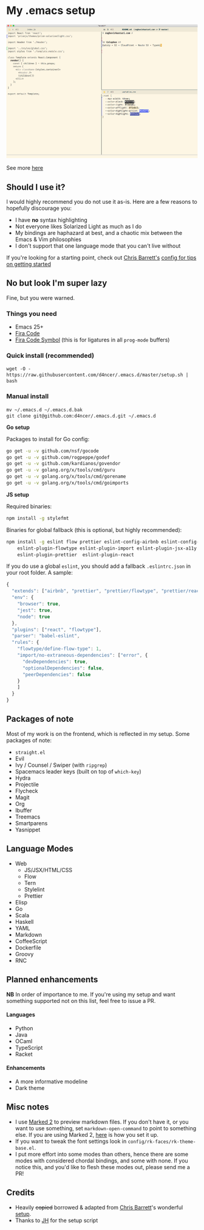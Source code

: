 # My .emacs setup

![web-mode-trifecta](https://raw.githubusercontent.com/d4ncer/.emacs.d/master/screenshots/web-mode-trifecta.png "JS + CSS + MD")

See more [here](SCREENSHOTS.md)

## Should I use it?

I would highly recommend you do not use it as-is. Here are a few reasons to hopefully discourage you:

* I have **no** syntax highlighting
* Not everyone likes Solarized Light as much as I do
* My bindings are haphazard at best, and a chaotic mix between the Emacs & Vim philosophies
* I don't support that one language mode that you can't live without

If you're looking for a starting point, check out [Chris Barrett's](https://github.com/chrisbarrett "CB da bomb") [config for tips on getting started](https://github.com/chrisbarrett/.emacs.d#i-want-to-use-your-config "it's really good. you should use it")

## No but look I'm super lazy

Fine, but you were warned.

### Things you need

* Emacs 25+
* [Fira Code](https://github.com/tonsky/FiraCode)
* [Fira Code Symbol](https://github.com/tonsky/FiraCode/files/412440/FiraCode-Regular-Symbol.zip) (this is for ligatures in all `prog-mode` buffers)

### Quick install (recommended)

``` shell
wget -O - https://raw.githubusercontent.com/d4ncer/.emacs.d/master/setup.sh | bash
```

### Manual install

``` shell
mv ~/.emacs.d ~/.emacs.d.bak
git clone git@github.com:d4ncer/.emacs.d.git ~/.emacs.d
```

**Go setup**

Packages to install for Go config:

```bash
go get -u -v github.com/nsf/gocode
go get -u -v github.com/rogpeppe/godef
go get -u -v github.com/kardianos/govendor
go get -u -v golang.org/x/tools/cmd/guru
go get -u -v golang.org/x/tools/cmd/gorename
go get -u -v golang.org/x/tools/cmd/goimports
```

**JS setup**

Required binaries:

```bash
npm install -g stylefmt
```

Binaries for global fallback (this is optional, but highly recommended):

```bash
npm install -g eslint flow prettier eslint-config-airbnb eslint-config-prettier \
    eslint-plugin-flowtype eslint-plugin-import eslint-plugin-jsx-a11y \
    eslint-plugin-prettier  eslint-plugin-react
```

If you do use a global `eslint`, you should add a fallback `.eslintrc.json` in
your root folder. A sample:

```js
{
  "extends": ["airbnb", "prettier", "prettier/flowtype", "prettier/react"],
  "env": {
    "browser": true,
    "jest": true,
    "node": true
  },
  "plugins": ["react", "flowtype"],
  "parser": "babel-eslint",
  "rules": {
    "flowtype/define-flow-type": 1,
    "import/no-extraneous-dependencies": ["error", {
      "devDependencies": true,
      "optionalDependencies": false,
      "peerDependencies": false
    }
    ]
  }
}

```

## Packages of note

Most of my work is on the frontend, which is reflected in my setup. Some
packages of note:

* `straight.el`
* Evil
* Ivy / Counsel / Swiper (with `ripgrep`)
* Spacemacs leader keys (built on top of `which-key`)
* Hydra
* Projectile
* Flycheck
* Magit
* Org
* Ibuffer
* Treemacs
* Smartparens
* Yasnippet

## Language Modes

* Web
  * JS/JSX/HTML/CSS
  * Flow
  * Tern
  * Stylelint
  * Prettier
* Elisp
* Go
* Scala
* Haskell
* YAML
* Markdown
* CoffeeScript
* Dockerfile
* Groovy
* RNC

## Planned enhancements

**NB** In order of importance to me. If you're using my setup and want something
supported not on this list, feel free to issue a PR.

#### Languages

* Python
* Java
* OCaml
* TypeScript
* Racket

#### Enhancements

* A more informative modeline
* Dark theme

## Misc notes

* I use [Marked 2](http://marked2app.com/) to preview markdown files. If you
  don't have it, or you want to use something, set `markdown-open-command` to
  point to something else. If you are using Marked 2,
  [here](https://jblevins.org/log/marked-2-command "Running Marked 2 from the
  Command Line") is how you set it up.
* If you want to tweak the font settings look in `config/rk-faces/rk-theme-base.el`.
* I put more effort into some modes than others, hence there are some modes
  with considered chordal bindings, and some with none. If you notice this,
  and you'd like to flesh these modes out, please send me a PR!

## Credits

* Heavily ~~copied~~ borrowed & adapted from [Chris Barrett](https://github.com/chrisbarrett)'s
wonderful [setup](https://github.com/chrisbarrett/.emacs.d).
* Thanks to [JH](https://github.com/jackhopner) for the setup script

